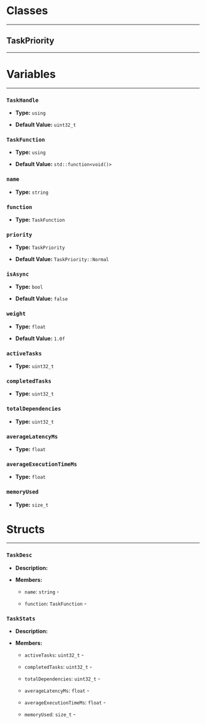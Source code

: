 # Classes
---

## TaskPriority
---




# Variables
---

### `TaskHandle`

- **Type:** `using`

- **Default Value:** `uint32_t`



### `TaskFunction`

- **Type:** `using`

- **Default Value:** `std::function<void()>`



### `name`

- **Type:** `string`



### `function`

- **Type:** `TaskFunction`



### `priority`

- **Type:** `TaskPriority`

- **Default Value:** `TaskPriority::Normal`



### `isAsync`

- **Type:** `bool`

- **Default Value:** `false`



### `weight`

- **Type:** `float`

- **Default Value:** `1.0f`



### `activeTasks`

- **Type:** `uint32_t`



### `completedTasks`

- **Type:** `uint32_t`



### `totalDependencies`

- **Type:** `uint32_t`



### `averageLatencyMs`

- **Type:** `float`



### `averageExecutionTimeMs`

- **Type:** `float`



### `memoryUsed`

- **Type:** `size_t`




# Structs
---

### `TaskDesc`

- **Description:** 

- **Members:**

  - `name`: `string` - 

  - `function`: `TaskFunction` - 



### `TaskStats`

- **Description:** 

- **Members:**

  - `activeTasks`: `uint32_t` - 

  - `completedTasks`: `uint32_t` - 

  - `totalDependencies`: `uint32_t` - 

  - `averageLatencyMs`: `float` - 

  - `averageExecutionTimeMs`: `float` - 

  - `memoryUsed`: `size_t` - 


